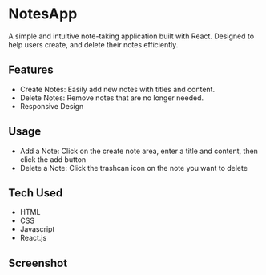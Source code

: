 <h1>NotesApp</h1>

<p>A simple and intuitive note-taking application built with React. Designed to help users create, and delete their notes efficiently.</p>

<h2>Features</h2>
  <ul>
    <li>Create Notes: Easily add new notes with titles and content.</li>
    <li>Delete Notes: Remove notes that are no longer needed.</li>
    <li>Responsive Design</li>
  </ul>

<h2>Usage</h2>
  <ul>
    <li>Add a Note: Click on the create note area, enter a title and content, then click the add button</li>
    <li>Delete a Note: Click the trashcan icon on the note you want to delete</li>
  </ul>

<h2>Tech Used</h2>
  <ul>
    <li>HTML</li>
    <li>CSS</li>
    <li>Javascript</li>
    <li>React.js</li>
  </ul>


<h2>Screenshot</h2>
<img src-""/>
